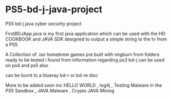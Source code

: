 # PS5-bd-j-java-project
PS5 bd-j java cyber security project 


FirstBDJApp.java    is my first java application which can be used with the HD COOKBOOK and JAVA SDK designed to output a simple string to the tv from a PS5

A Collection of .iso homebrew games pre built with imgburn from folders ready to be tested i found from information regarding ps3 bd-j can be used on ps4 and ps5 also

can be burnt to a blueray bd-r or bd-re disc 

More to be added soon inc HELLO WORLD , log4j , Testing Malware in the PS5 Sandbox , JAVA Malware , Crypto JAVA Mining
